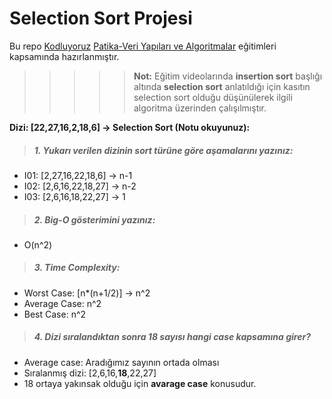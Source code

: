 # Selection Sort Projesi

Bu repo [Kodluyoruz](https://www.kodluyoruz.org) [Patika-Veri Yapıları ve Algoritmalar](https://app.patika.dev/courses/veri-yapilari-ve-algoritmalar) eğitimleri kapsamında hazırlanmıştır.

>>>>>**Not:** Eğitim videolarında **insertion sort** başlığı altında **selection sort** anlatıldığı için kasıtın selection sort olduğu düşünülerek ilgili algoritma üzerinden çalışılmıştır. 

**Dizi: [22,27,16,2,18,6] -> Selection Sort (Notu okuyunuz):**

>##### 1. Yukarı verilen dizinin sort türüne göre aşamalarını yazınız:

+ I01: [2,27,16,22,18,6] -> n-1
+ I02: [2,6,16,22,18,27] -> n-2
+ I03: [2,6,16,18,22,27] -> 1

>##### 2. Big-O gösterimini yazınız:
+ O(n^2)

>##### 3. Time Complexity:

+ Worst Case: [n*(n+1/2)] -> n^2 
+ Average Case: n^2
+ Best Case: n^2

>##### 4. Dizi sıralandıktan sonra 18 sayısı hangi case kapsamına girer? 

+ Average case: Aradığımız sayının ortada olması
+ Sıralanmış dizi: [2,6,16,**18**,22,27]
+ 18 ortaya yakınsak olduğu için **avarage case** konusudur. 